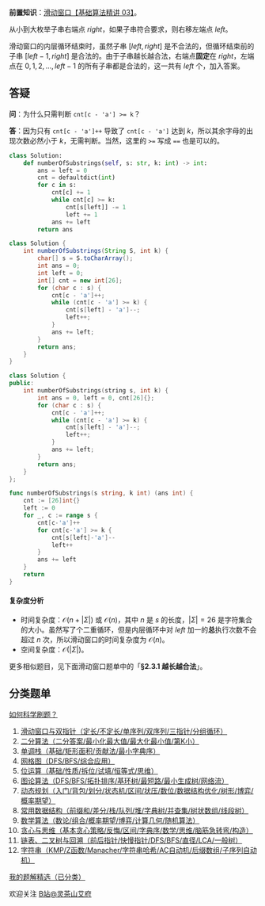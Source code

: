 **前置知识**：[滑动窗口【基础算法精讲 03】](https://www.bilibili.com/video/BV1hd4y1r7Gq/)。

从小到大枚举子串右端点 $\textit{right}$，如果子串符合要求，则右移左端点 $\textit{left}$。

滑动窗口的内层循环结束时，虽然子串 $[\textit{left},\textit{right}]$ 是不合法的，但循环结束前的子串 $[\textit{left}-1,\textit{right}]$ 是合法的。由于子串越长越合法，右端点**固定**在 $\textit{right}$，左端点在 $0,1,2,\ldots,\textit{left}-1$ 的所有子串都是合法的，这一共有 $\textit{left}$ 个，加入答案。

## 答疑

**问**：为什么只需判断 `cnt[c - 'a'] >= k`？

**答**：因为只有 `cnt[c - 'a']++` 导致了 `cnt[c - 'a']` 达到 $k$，所以其余字母的出现次数必然小于 $k$，无需判断。当然，这里的 `>=` 写成 `==` 也是可以的。

```py [sol-Python3]
class Solution:
    def numberOfSubstrings(self, s: str, k: int) -> int:
        ans = left = 0
        cnt = defaultdict(int)
        for c in s:
            cnt[c] += 1
            while cnt[c] >= k:
                cnt[s[left]] -= 1
                left += 1
            ans += left
        return ans
```

```java [sol-Java]
class Solution {
    int numberOfSubstrings(String S, int k) {
        char[] s = S.toCharArray();
        int ans = 0;
        int left = 0;
        int[] cnt = new int[26];
        for (char c : s) {
            cnt[c - 'a']++;
            while (cnt[c - 'a'] >= k) {
                cnt[s[left] - 'a']--;
                left++;
            }
            ans += left;
        }
        return ans;
    }
}
```

```cpp [sol-C++]
class Solution {
public:
    int numberOfSubstrings(string s, int k) {
        int ans = 0, left = 0, cnt[26]{};
        for (char c : s) {
            cnt[c - 'a']++;
            while (cnt[c - 'a'] >= k) {
                cnt[s[left] - 'a']--;
                left++;
            }
            ans += left;
        }
        return ans;
    }
};
```

```go [sol-Go]
func numberOfSubstrings(s string, k int) (ans int) {
	cnt := [26]int{}
	left := 0
	for _, c := range s {
		cnt[c-'a']++
		for cnt[c-'a'] >= k {
			cnt[s[left]-'a']--
			left++
		}
		ans += left
	}
	return
}
```

#### 复杂度分析

- 时间复杂度：$\mathcal{O}(n+|\Sigma|)$ 或 $\mathcal{O}(n)$，其中 $n$ 是 $s$ 的长度，$|\Sigma|=26$ 是字符集合的大小。虽然写了个二重循环，但是内层循环中对 $\textit{left}$ 加一的**总**执行次数不会超过 $n$ 次，所以滑动窗口的时间复杂度为 $\mathcal{O}(n)$。
- 空间复杂度：$\mathcal{O}(|\Sigma|)$。

更多相似题目，见下面滑动窗口题单中的「**§2.3.1 越长越合法**」。

## 分类题单

[如何科学刷题？](https://leetcode.cn/circle/discuss/RvFUtj/)

1. [滑动窗口与双指针（定长/不定长/单序列/双序列/三指针/分组循环）](https://leetcode.cn/circle/discuss/0viNMK/)
2. [二分算法（二分答案/最小化最大值/最大化最小值/第K小）](https://leetcode.cn/circle/discuss/SqopEo/)
3. [单调栈（基础/矩形面积/贡献法/最小字典序）](https://leetcode.cn/circle/discuss/9oZFK9/)
4. [网格图（DFS/BFS/综合应用）](https://leetcode.cn/circle/discuss/YiXPXW/)
5. [位运算（基础/性质/拆位/试填/恒等式/思维）](https://leetcode.cn/circle/discuss/dHn9Vk/)
6. [图论算法（DFS/BFS/拓扑排序/基环树/最短路/最小生成树/网络流）](https://leetcode.cn/circle/discuss/01LUak/)
7. [动态规划（入门/背包/划分/状态机/区间/状压/数位/数据结构优化/树形/博弈/概率期望）](https://leetcode.cn/circle/discuss/tXLS3i/)
8. [常用数据结构（前缀和/差分/栈/队列/堆/字典树/并查集/树状数组/线段树）](https://leetcode.cn/circle/discuss/mOr1u6/)
9. [数学算法（数论/组合/概率期望/博弈/计算几何/随机算法）](https://leetcode.cn/circle/discuss/IYT3ss/)
10. [贪心与思维（基本贪心策略/反悔/区间/字典序/数学/思维/脑筋急转弯/构造）](https://leetcode.cn/circle/discuss/g6KTKL/)
11. [链表、二叉树与回溯（前后指针/快慢指针/DFS/BFS/直径/LCA/一般树）](https://leetcode.cn/circle/discuss/K0n2gO/)
12. [字符串（KMP/Z函数/Manacher/字符串哈希/AC自动机/后缀数组/子序列自动机）](https://leetcode.cn/circle/discuss/SJFwQI/)

[我的题解精选（已分类）](https://github.com/EndlessCheng/codeforces-go/blob/master/leetcode/SOLUTIONS.md)

欢迎关注 [B站@灵茶山艾府](https://space.bilibili.com/206214)
